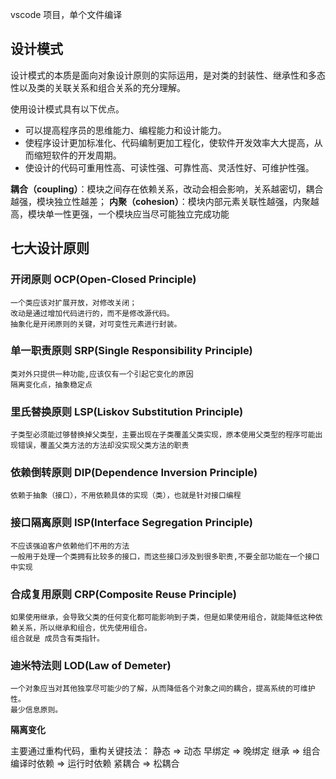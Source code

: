 vscode 项目，单个文件编译

## 设计模式

设计模式的本质是面向对象设计原则的实际运用，是对类的封装性、继承性和多态性以及类的关联关系和组合关系的充分理解。

使用设计模式具有以下优点。
-   可以提高程序员的思维能力、编程能力和设计能力。
-   使程序设计更加标准化、代码编制更加工程化，使软件开发效率大大提高，从而缩短软件的开发周期。
-   使设计的代码可重用性高、可读性强、可靠性高、灵活性好、可维护性强。

**耦合（coupling）**：模块之间存在依赖关系，改动会相会影响，关系越密切，耦合越强，模块独立性越差；
**内聚（cohesion）**：模块内部元素关联性越强，内聚越高，模块单一性更强，一个模块应当尽可能独立完成功能

## 七大设计原则
### 开闭原则 OCP(Open-Closed Principle)
	一个类应该对扩展开放，对修改关闭；
	改动是通过增加代码进行的，而不是修改源代码。
	抽象化是开闭原则的关键，对可变性元素进行封装。

### 单一职责原则 SRP(Single Responsibility Principle)
	类对外只提供一种功能,应该仅有一个引起它变化的原因
	隔离变化点，抽象稳定点

### 里氏替换原则 LSP(Liskov Substitution Principle)
	子类型必须能过够替换掉父类型，主要出现在子类覆盖父类实现，原本使用父类型的程序可能出现错误，覆盖父类方法的方法却没实现父类方法的职责

### 依赖倒转原则 DIP(Dependence Inversion Principle)

	依赖于抽象（接口），不用依赖具体的实现（类），也就是针对接口编程

### 接口隔离原则 ISP(Interface Segregation Principle)
	不应该强迫客户依赖他们不用的方法
	一般用于处理一个类拥有比较多的接口，而这些接口涉及到很多职责,不要全部功能在一个接口中实现

### 合成复用原则 CRP(Composite Reuse Principle)
	如果使用继承，会导致父类的任何变化都可能影响到子类，但是如果使用组合，就能降低这种依赖关系，所以继承和组合，优先使用组合。
	组合就是 成员含有类指针。

### 迪米特法则 LOD(Law of Demeter)
	一个对象应当对其他独享尽可能少的了解，从而降低各个对象之间的耦合，提高系统的可维护性。
	最少信息原则。

**隔离变化**

主要通过重构代码，重构关键技法：
静态		 	=> 动态
早绑定 		=> 晚绑定
继承			 => 组合
编译时依赖  => 运行时依赖
紧耦合          => 松耦合
